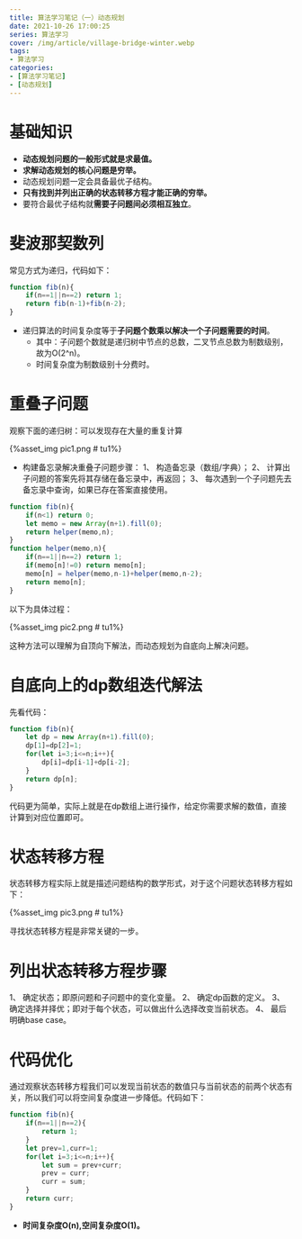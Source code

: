 ```yaml
---
title: 算法学习笔记（一）动态规划
date: 2021-10-26 17:00:25
series: 算法学习
cover: /img/article/village-bridge-winter.webp
tags:
- 算法学习
categories:
- [算法学习笔记]
- [动态规划]
---
```


# 基础知识

* **动态规划问题的一般形式就是求最值。**
* **求解动态规划的核心问题是穷举。**
* 动态规划问题一定会具备最优子结构。
* **只有找到并列出正确的状态转移方程才能正确的穷举。**
* 要符合最优子结构就**需要子问题间必须相互独立**。

# 斐波那契数列

常见方式为递归，代码如下：

```js
function fib(n){
    if(n==1||n==2) return 1;
    return fib(n-1)+fib(n-2);
}
```

* 递归算法的时间复杂度等于**子问题个数乘以解决一个子问题需要的时间**。
    * 其中：子问题个数就是递归树中节点的总数，二叉节点总数为制数级别，故为O(2^n)。
    * 时间复杂度为制数级别十分费时。

# 重叠子问题

观察下面的递归树：可以发现存在大量的重复计算

{%asset_img pic1.png # tu1%}

* 构建备忘录解决重叠子问题步骤：
    1、 构造备忘录（数组/字典）；
    2、 计算出子问题的答案先将其存储在备忘录中，再返回；
    3、 每次遇到一个子问题先去备忘录中查询，如果已存在答案直接使用。

```js
function fib(n){
    if(n<1) return 0;
    let memo = new Array(n+1).fill(0);
    return helper(memo,n);
}
function helper(memo,n){
    if(n==1||n==2) return 1;
    if(memo[n]!=0) return memo[n];
    memo[n] = helper(memo,n-1)+helper(memo,n-2);
    return memo[n];
}
```

以下为具体过程：

{%asset_img pic2.png # tu1%}

这种方法可以理解为自顶向下解法，而动态规划为自底向上解决问题。

# 自底向上的dp数组迭代解法

先看代码：

```js
function fib(n){
    let dp = new Array(n+1).fill(0);
    dp[1]=dp[2]=1;
    for(let i=3;i<=n;i++){
        dp[i]=dp[i-1]+dp[i-2];
    }
    return dp[n];
}
```

代码更为简单，实际上就是在dp数组上进行操作，给定你需要求解的数值，直接计算到对应位置即可。

# 状态转移方程

状态转移方程实际上就是描述问题结构的数学形式，对于这个问题状态转移方程如下：

{%asset_img pic3.png # tu1%}

寻找状态转移方程是非常关键的一步。

# 列出状态转移方程步骤

1、 确定状态；即原问题和子问题中的变化变量。
2、 确定dp函数的定义。
3、 确定选择并择优；即对于每个状态，可以做出什么选择改变当前状态。
4、 最后明确base case。

# 代码优化

通过观察状态转移方程我们可以发现当前状态的数值只与当前状态的前两个状态有关，所以我们可以将空间复杂度进一步降低。代码如下：

```js
function fib(n){
    if(n==1||n==2){
        return 1;
    }
    let prev=1,curr=1;
    for(let i=3;i<=n;i++){
        let sum = prev+curr;
        prev = curr;
        curr = sum;
    }
    return curr;
}
```
* **时间复杂度O(n),空间复杂度O(1)。**